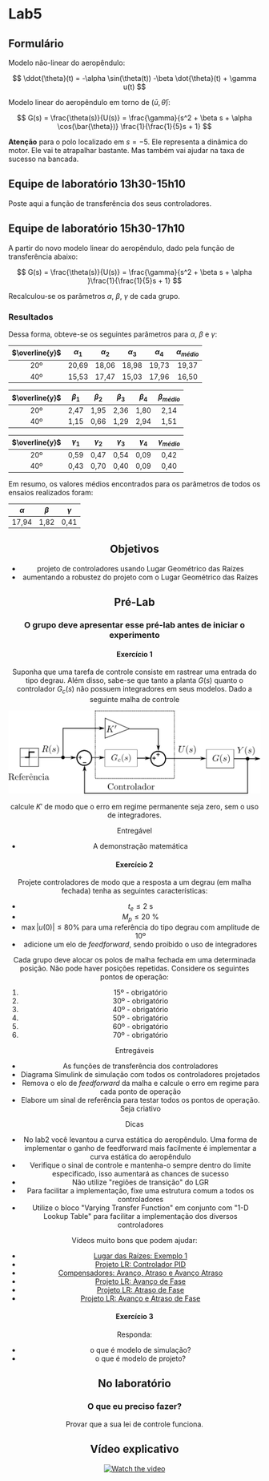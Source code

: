 # Lab5

## Formulário

Modelo não-linear do aeropêndulo:

$$ \ddot{\theta}(t) = -\alpha \sin(\theta(t)) -\beta \dot{\theta}(t) + \gamma u(t) $$

Modelo linear do aeropêndulo em torno de ($\bar{u}, \bar{\theta}$):

$$ G(s) = \frac{\theta(s)}{U(s)} = \frac{\gamma}{s^2 + \beta s + \alpha \cos(\bar{\theta})} \frac{1}{\frac{1}{5}s + 1} $$

**Atenção** para o polo localizado em $s = -5$. Ele representa a dinâmica do motor. Ele vai te atrapalhar bastante. Mas também vai ajudar na taxa de sucesso na bancada.

## Equipe de laboratório 13h30-15h10

Poste aqui a função de transferência dos seus controladores.

## Equipe de laboratório 15h30-17h10

A partir do novo modelo linear do aeropêndulo, dado pela função de transferência abaixo: 

$$ G(s) = \frac{\theta(s)}{U(s)} = \frac{\gamma}{s^2 + \beta s + \alpha }\frac{1}{\frac{1}{5}s + 1} $$ 

Recalculou-se os parâmetros $\alpha$, $\beta$, $\gamma$  de cada grupo.
  
### Resultados

Dessa forma, obteve-se os seguintes parâmetros para $\alpha$, $\beta$ e $\gamma$:

<center>

|  $\overline{y}$  | $\alpha_1$ | $\alpha_2$ | $\alpha_3$ | $\alpha_4$ | $\alpha_{médio}$ |
|:---:|:----------:|:----------:|:----------:|:----------:|:----------------:|
| 20º |    20,69   |    18,06   |    18,98   |    19,73   |    19,37    |
| 40º |    15,53   |    17,47   |    15,03   |    17,96   |    16,50    |

|  $\overline{y}$  | $\beta_1$ | $\beta_2$ | $\beta_3$ | $\beta_4$ | $\beta_{médio}$ |
|:---:|:---------:|:---------:|:---------:|:---------:|:---------------:|
| 20º |   2,47   |    1,95   |    2,36   |    1,80   |       2,14       |
| 40º |   1,15   |    0,66   |    1,29   |    2,94   |       1,51       |

|  $\overline{y}$  | $\gamma_1$ | $\gamma_2$ | $\gamma_3$ | $\gamma_4$ | $\gamma_{médio}$ |
|:---:|:---------:|:---------:|:---------:|:---------:|:---------------:|
| 20º |   0,59    |    0,47   |    0,54   |    0,09   |       0,42      |
| 40º |   0,43    |    0,70   |    0,40   |    0,09   |       0,40      |

</center>

Em resumo, os valores médios encontrados para os parâmetros de todos os ensaios realizados foram:

<center>

$\alpha$ | $\beta$ | $\gamma$ |
:---------:|:---------:|:---------:|
|  17,94    |   1,82   |    0,41   |  

## Objetivos

- projeto de controladores usando Lugar Geométrico das Raízes
- aumentando a robustez do projeto com o Lugar Geométrico das Raízes

## Pré-Lab

### O grupo deve apresentar esse pré-lab antes de iniciar o experimento

#### Exercício 1

Suponha que uma tarefa de controle consiste em rastrear uma entrada do tipo degrau. Além disso, sabe-se que tanto a planta $G(s)$ quanto o controlador $G_c(s)$ não possuem integradores em seus modelos. Dado a seguinte malha de controle

 ![figura](img/malha_ff.png)

calcule $K'$ de modo que o erro em regime permanente seja zero, sem o uso de integradores.

Entregável

- A demonstração matemática

#### Exercício 2

Projete controladores de modo que a resposta a um degrau (em malha fechada) tenha as seguintes características:

 - $t_e \leq 2$ s
 - $M_p \leq 20$ %
 - $\max |u(0)| \leq 80$% para uma referência do tipo degrau com amplitude de 10º
 - adicione um elo de *feedforward*, sendo proibido o uso de integradores

Cada grupo deve alocar os polos de malha fechada em uma determinada posição. Não pode haver posições repetidas. Considere os seguintes pontos de operação:

1. 15º - obrigatório
2. 30º - obrigatório
3. 40º - obrigatório
4. 50º - obrigatório
5. 60º - obrigatório
6. 70º - obrigatório

Entregáveis

- As funções de transferência dos controladores
- Diagrama Simulink de simulação com todos os controladores projetados
- Remova o elo de *feedforward* da malha e calcule o erro em regime para cada ponto de operação
- Elabore um sinal de referência para testar todos os pontos de operação. Seja criativo

Dicas

- No lab2 você levantou a curva estática do aeropêndulo. Uma forma de implementar o ganho de feedforward mais facilmente é implementar a curva estática do aeropêndulo
- Verifique o sinal de controle e mantenha-o sempre dentro do limite especificado, isso aumentará as chances de sucesso
- Não utilize "regiões de transição" do LGR
- Para facilitar a implementação, fixe uma estrutura comum a todos os controladores
- Utilize o bloco "Varying Transfer Function" em conjunto com "1-D Lookup Table" para facilitar a implementação dos diversos controladores

Vídeos muito bons que podem ajudar:

- [Lugar das Raízes: Exemplo 1](https://www.youtube.com/watch?v=tHiksRZfXME)
- [Projeto LR: Controlador PID](https://www.youtube.com/watch?v=OGLD_nBk0ro)
- [Compensadores: Avanço, Atraso e Avanço Atraso](https://www.youtube.com/watch?v=M9klBSezRQA)
- [Projeto LR: Avanço de Fase](https://www.youtube.com/watch?v=ebjz9HCZxm4)
- [Projeto LR: Atraso de Fase](https://www.youtube.com/watch?v=jf6HXMq2tjU)
- [Projeto LR: Avanço e Atraso de Fase](https://www.youtube.com/watch?v=bulX3TrBauI)

#### Exercício 3

Responda:

- o que é modelo de simulação?
- o que é modelo de projeto?

## No laboratório

### O que eu preciso fazer?

Provar que a sua lei de controle funciona.

## Vídeo explicativo

[![Watch the video](https://img.freepik.com/vetores-premium/pagina-de-perfil-do-player-de-video-do-youtube-canal-do-blogger-modelo-de-interface-do-usuario-ux-do-site_73903-324.jpg)](https://youtu.be/_jMsk9oLhcI)

